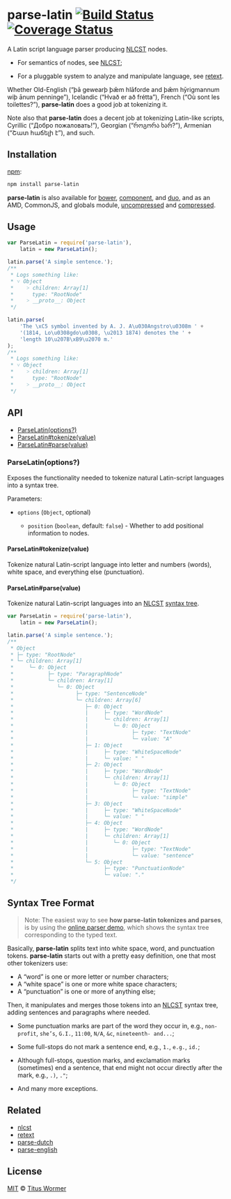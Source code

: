 # parse-latin [![Build Status](https://img.shields.io/travis/wooorm/parse-latin.svg)](https://travis-ci.org/wooorm/parse-latin) [![Coverage Status](https://img.shields.io/codecov/c/github/wooorm/parse-latin.svg)](https://codecov.io/github/wooorm/parse-latin)

A Latin script language parser producing [NLCST](https://github.com/wooorm/nlcst)
nodes.

*   For semantics of nodes, see [NLCST](https://github.com/wooorm/nlcst);

*   For a pluggable system to analyze and manipulate language, see
    [retext](https://github.com/wooorm/retext).

Whether Old-English (“þā gewearþ þǣm hlāforde and þǣm hȳrigmannum wiþ ānum
penninge”), Icelandic (“Hvað er að frétta”), French (“Où sont les toilettes?”),
**parse-latin** does a good job at tokenizing it.

Note also that **parse-latin** does a decent job at tokenizing Latin-like
scripts, Cyrillic (“Добро пожаловать!”), Georgian (“როგორა ხარ?”), Armenian
(“Շատ հաճելի է”), and such.

## Installation

[npm](https://docs.npmjs.com/cli/install):

```bash
npm install parse-latin
```

**parse-latin** is also available for [bower](http://bower.io/#install-packages),
[component](https://github.com/componentjs/component), and
[duo](http://duojs.org/#getting-started), and as an AMD, CommonJS, and globals
module, [uncompressed](parse-latin.js) and [compressed](parse-latin.min.js).

## Usage

```javascript
var ParseLatin = require('parse-latin'),
    latin = new ParseLatin();

latin.parse('A simple sentence.');
/**
 * Logs something like:
 * ˅ Object
 *    ˃ children: Array[1]
 *      type: "RootNode"
 *    ˃ __proto__: Object
 */

latin.parse(
    'The \xC5 symbol invented by A. J. A\u030Angstro\u0308m ' +
    '(1814, Lo\u0308gdo\u0308, \u2013 1874) denotes the ' +
    'length 10\u207B\xB9\u2070 m.'
);
/**
 * Logs something like:
 * ˅ Object
 *    ˃ children: Array[1]
 *      type: "RootNode"
 *    ˃ __proto__: Object
 */
```

## API

*   [ParseLatin(options?)](#parselatinoptions)
*   [ParseLatin#tokenize(value)](#parselatintokenizevalue)
*   [ParseLatin#parse(value)](#parselatinparsevalue)

### ParseLatin(options?)

Exposes the functionality needed to tokenize natural Latin-script languages
into a syntax tree.

Parameters:

*   `options` (`Object`, optional)

    *   `position` (`boolean`, default: `false`) - Whether to add positional
        information to nodes.

#### ParseLatin#tokenize(value)

Tokenize natural Latin-script language into letter and numbers (words), white
space, and everything else (punctuation).

#### ParseLatin#parse(value)

Tokenize natural Latin-script languages into an [NLCST](https://github.com/wooorm/nlcst)
[syntax tree](#syntax-tree-format).

```javascript
var ParseLatin = require('parse-latin'),
    latin = new ParseLatin();

latin.parse('A simple sentence.');
/**
 * Object
 * ├─ type: "RootNode"
 * └─ children: Array[1]
 *     └─ 0: Object
 *           ├─ type: "ParagraphNode"
 *           └─ children: Array[1]
 *              └─ 0: Object
 *                    ├─ type: "SentenceNode"
 *                    └─ children: Array[6]
 *                       ├─ 0: Object
 *                       |     ├─ type: "WordNode"
 *                       |     └─ children: Array[1]
 *                       |        └─ 0: Object
 *                       |              ├─ type: "TextNode"
 *                       |              └─ value: "A"
 *                       ├─ 1: Object
 *                       |     ├─ type: "WhiteSpaceNode"
 *                       |     └─ value: " "
 *                       ├─ 2: Object
 *                       |     ├─ type: "WordNode"
 *                       |     └─ children: Array[1]
 *                       |        └─ 0: Object
 *                       |              ├─ type: "TextNode"
 *                       |              └─ value: "simple"
 *                       ├─ 3: Object
 *                       |     ├─ type: "WhiteSpaceNode"
 *                       |     └─ value: " "
 *                       ├─ 4: Object
 *                       |     ├─ type: "WordNode"
 *                       |     └─ children: Array[1]
 *                       |        └─ 0: Object
 *                       |              ├─ type: "TextNode"
 *                       |              └─ value: "sentence"
 *                       └─ 5: Object
 *                             ├─ type: "PunctuationNode"
 *                             └─ value: "."
 */
```

## Syntax Tree Format

> Note: The easiest way to see **how parse-latin tokenizes and parses**, is by
> using the [online parser demo](https://wooorm.github.io/parse-latin), which
> shows the syntax tree corresponding to the typed text.

Basically, **parse-latin** splits text into white space, word, and punctuation
tokens. **parse-latin** starts out with a pretty easy definition, one that most
other tokenizers use:

*   A “word” is one or more letter or number characters;
*   A “white space” is one or more white space characters;
*   A “punctuation” is one or more of anything else;

Then, it manipulates and merges those tokens into an [NLCST](https://github.com/wooorm/nlcst)
syntax tree, adding sentences and paragraphs where needed.

*   Some punctuation marks are part of the word they occur in, e.g.,
    `non-profit`, `she’s`, `G.I.`, `11:00`, `N/A`, `&c`, `nineteenth- and...`;

*   Some full-stops do not mark a sentence end, e.g., `1.`, `e.g.`, `id.`;

*   Although full-stops, question marks, and exclamation marks (sometimes) end
    a sentence, that end might not occur directly after the mark, e.g., `.)`,
    `."`;

*   And many more exceptions.

## Related

*   [nlcst](https://github.com/wooorm/nlcst)
*   [retext](https://github.com/wooorm/retext)
*   [parse-dutch](https://github.com/wooorm/parse-dutch)
*   [parse-english](https://github.com/wooorm/parse-english)

## License

[MIT](LICENSE) © [Titus Wormer](http://wooorm.com)
